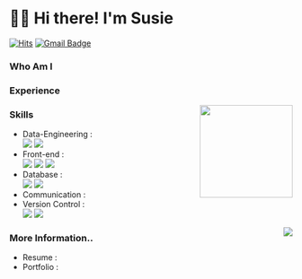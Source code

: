 # 🙋‍♀️ Hi there! I'm Susie

[![Hits](https://hits.seeyoufarm.com/api/count/incr/badge.svg?url=https%3A%2F%2Fgithub.com%2Fsusie-choi%2Fhit-counter&count_bg=%23F2916D&title_bg=%230D0D0D&icon=github.svg&icon_color=%23FFFFFF&title=Hits+&edge_flat=true)](https://hits.seeyoufarm.com)
[![Gmail Badge](https://img.shields.io/badge/Gmail-d14836?style=flat-square&logo=Gmail&logoColor=white&link=mailto:sschoidev@gmail.com)](mailto:sschoidev@gmail.com)

### Who Am I

### Experience

<img align='right' src="https://github-readme-stats.vercel.app/api?username=susie-choi" height="165">  

### Skills

- Data-Engineering :  
<span><img src="https://img.shields.io/badge/Python-e34f26?style=flat&logo=python&logoColor=white"/></span>
<span><img src="https://img.shields.io/badge/R-e34f26?style=flat&logo=r&logoColor=white"/></span>
- Front-end :  
<span><img src="https://img.shields.io/badge/HTML-e34f26?style=flat&logo=html5&logoColor=white"/></span>
<span><img src="https://img.shields.io/badge/CSS-1572b6?style=flat&logo=css3&logoColor=white"/></span>
<span><img src="https://img.shields.io/badge/JavaScript-F7DF1E?style=flat&logo=JavaScript&logoColor=white"/></span>
- Database :  
<span><img src="https://img.shields.io/badge/MySQL-4479A1?style=flat&logo=MySQL&logoColor=white"/></span>
<span><img src="https://img.shields.io/badge/Oracle-F80000?style=flat&logo=Oracle&logoColor=white"/></span><br/>
- Communication :  
- Version Control :  
<span><img src="https://img.shields.io/badge/Git-f05032?style=flat&logo=git&logoColor=white"/></span>
<span><img src="https://img.shields.io/badge/GitHub-181717?style=flat&logo=github&logoColor=white"/></span>

<img align='right' src="http://mazassumnida.wtf/api/v2/generate_badge?boj=waudy">

### More Information..

- Resume : 
- Portfolio : 


